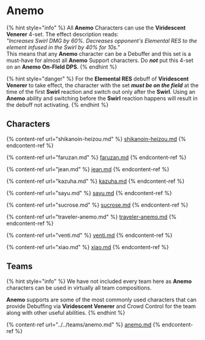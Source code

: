 # Anemo

{% hint style="info" %}
All **Anemo** Characters can use the **Viridescent Venerer** 4-set. The effect description reads:\
_"Increases Swirl DMG by 60%. Decreases opponent's Elemental RES to the element infused in the Swirl by 40% for 10s."_\
This means that any **Anemo** character can be a Debuffer and this set is a must-have for almost all **Anemo** Support characters. Do _**not**_ put this 4-set on an **Anemo** **On-FIeld DPS**.
{% endhint %}

{% hint style="danger" %}
For the **Elemental RES** debuff of **Viridescent Venerer** to take effect, the character with the set _**must be on the field**_ at the time of the first **Swirl** reaction and switch out only after the **Swirl**. Using an **Anemo** ability and switching before the **Swirl** reaction happens will result in the debuff not activating.
{% endhint %}

## Characters

{% content-ref url="shikanoin-heizou.md" %}
[shikanoin-heizou.md](shikanoin-heizou.md)
{% endcontent-ref %}

{% content-ref url="faruzan.md" %}
[faruzan.md](faruzan.md)
{% endcontent-ref %}

{% content-ref url="jean.md" %}
[jean.md](jean.md)
{% endcontent-ref %}

{% content-ref url="kazuha.md" %}
[kazuha.md](kazuha.md)
{% endcontent-ref %}

{% content-ref url="sayu.md" %}
[sayu.md](sayu.md)
{% endcontent-ref %}

{% content-ref url="sucrose.md" %}
[sucrose.md](sucrose.md)
{% endcontent-ref %}

{% content-ref url="traveler-anemo.md" %}
[traveler-anemo.md](traveler-anemo.md)
{% endcontent-ref %}

{% content-ref url="venti.md" %}
[venti.md](venti.md)
{% endcontent-ref %}

{% content-ref url="xiao.md" %}
[xiao.md](xiao.md)
{% endcontent-ref %}

## Teams

{% hint style="info" %}
We have not included every team here as **Anemo** characters can be used in virtually all team compositions.

**Anemo** supports are some of the most commonly used characters that can provide Debuffing via **Viridescent Venerer** and Crowd Control for the team along with other useful abilities.
{% endhint %}

{% content-ref url="../../teams/anemo.md" %}
[anemo.md](../../teams/anemo.md)
{% endcontent-ref %}
